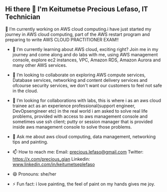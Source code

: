 ## Hi there 👋 I'm Keitumetse Precious Lefaso, IT Technician 

 🔭 I’m currently working on AWS cloud computing.i have just started my journey in AWS cloud computing, part of the AWS restart program and preparing to write AWS CLOUD PRACTITIONER EXAM!! 

- 🌱 I’m currently learning about AWS cloud, exciting right? Join me in my journey and come along and do labs with me, using AWS management console, explore ec2 instances, VPC, Amazon RDS, Amazon Aurora and many other AWS services.
  
- 👯 I’m looking to collaborate on exploring AWS compute services, Database services, networking and content delivery services and ofcourse security services, we don't want our customers to feel not safe in the cloud.
  
- 🤔 I’m looking for collaborations with labs, this is where i as an aws cloud trainee act as an experience professional(support engineer, DevOpsengineer etc)  in the real world i am asked to solve real life problems, provided with access to aws management console and sometimes use ssh client; putty or session manager that is provided inside aws management console to solve those problems.
  
- 💬 Ask me about aws cloud computing, data management, networking tips and painting.
  
- 📫 How to reach me: Email: precious.lefaso@gmail.com             Twitter: https://x.com/precious_gian       Linkedin: www.linkedin.com/in/keitumetseplefaso
  
- 😄 Pronouns: she/her
  
- ⚡ Fun fact: i love painting, the feel of paint on my hands gives me joy.
  
